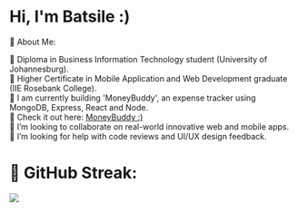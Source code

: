 # Hi, I'm Batsile :)

💫 About Me:

🌸 Diploma in Business Information Technology student (University of Johannesburg). <br>
🌸 Higher Certificate in Mobile Application and Web Development graduate (IIE Rosebank College). <br>
🌸 I am currently building 'MoneyBuddy', an expense tracker using MongoDB, Express, React and Node. <br>
🌸 Check it out here: [MoneyBuddy :)](https://github.com/BatsileRiba/moneybuddy.git)<br>
🌸 I’m looking to collaborate on real-world innovative web and mobile apps.<br>
🌸 I’m looking for help with code reviews and UI/UX design feedback.<br>

# 🌸 GitHub Streak:
![](https://nirzak-streak-stats.vercel.app/?user=BatsileRiba&theme=date_night&hide_border=false)<br/>



